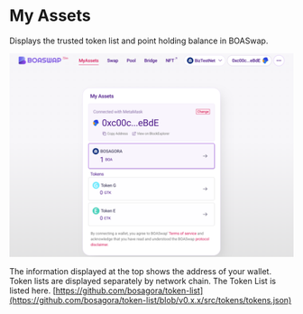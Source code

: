 # My Assets

Displays the trusted token list and point holding balance in BOASwap.

![img](assets/myassets.png)

The information displayed at the top shows the address of your wallet.
Token lists are displayed separately by network chain.
The Token List is listed here.
[https://github.com/bosagora/token-list](https://github.com/bosagora/token-list/blob/v0.x.x/src/tokens/tokens.json)

